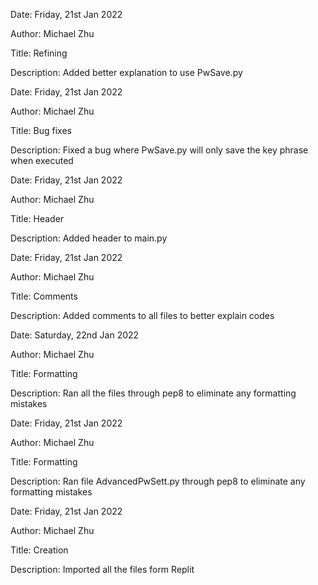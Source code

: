 Date: Friday, 21st Jan 2022

Author: Michael Zhu

Title: Refining

Description: Added better explanation to use PwSave.py

Date: Friday, 21st Jan 2022

Author: Michael Zhu

Title: Bug fixes

Description: Fixed a bug where PwSave.py will only save the key phrase when executed

Date: Friday, 21st Jan 2022

Author: Michael Zhu

Title: Header

Description: Added header to main.py

Date: Friday, 21st Jan 2022

Author: Michael Zhu

Title: Comments

Description: Added comments to all files to better explain codes

Date: Saturday, 22nd Jan 2022

Author: Michael Zhu

Title: Formatting

Description: Ran all the files through pep8 to eliminate any formatting mistakes

Date: Friday, 21st Jan 2022

Author: Michael Zhu

Title: Formatting

Description: Ran file AdvancedPwSett.py through pep8 to eliminate any formatting mistakes

Date: Friday, 21st Jan 2022

Author: Michael Zhu

Title: Creation

Description: Imported all the files form Replit
